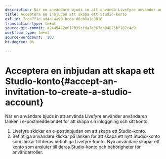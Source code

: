 ```yaml
---
description: När en användare bjuds in att använda Livefyre använder användaren länken i e-postmeddelandet för att skapa sin inloggning och sitt konto.
title: Acceptera en inbjudan att skapa ett Studio-konto
exl-id: 7cea7f1e-ad4a-4a90-bcda-d6cb8a1e9016
translation-type: tm+mt
source-git-commit: a2449482e617939cfda7e367da34875bf187c4c9
workflow-type: tm+mt
source-wordcount: '103'
ht-degree: 0%

---
```


# Acceptera en inbjudan att skapa ett Studio-konto{#accept-an-invitation-to-create-a-studio-account}

När en användare bjuds in att använda Livefyre använder användaren länken i e-postmeddelandet för att skapa sin inloggning och sitt konto.

1. Livefyre skickar en e-postinbjudan om att skapa ett Studio-konto.
1. Befintliga användare klickar på länken för att skapa ett nytt Studio-konto som länkar till deras befintliga Livefyre-konto. Nya användare skapar ett konto som ansluter till deras Studio-konto och behörigheter för användarroller.
